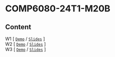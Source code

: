 # COMP6080-24T1-M20B
Content
-
W1 [ [`Demo`](wk1) / [`Slides`](https://offthegrid-mike.github.io/COMP6080-24T1-M20B/Slides/w1.html) ]<br>
W2 [ [`Demo`](wk2) / [`Slides`](https://offthegrid-mike.github.io/COMP6080-24T1-M20B/Slides/w2.html) ]<br>
W3 [ [`Demo`](wk3) / [`Slides`](https://offthegrid-mike.github.io/COMP6080-24T1-M20B/Slides/w3.html) ]
